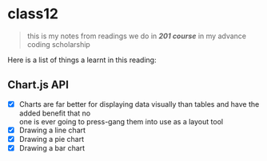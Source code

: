 # class12

> this is my notes from readings we do in **_201 course_** in my advance coding scholarship 

Here is a list of things a learnt in this reading: 

##   Chart.js API

- [x] Charts are far better for displaying data visually than tables and have the added benefit that no  
      one is ever going to press-gang them into use as a layout tool
- [x] Drawing a line chart
- [x] Drawing a pie chart
- [x] Drawing a bar chart